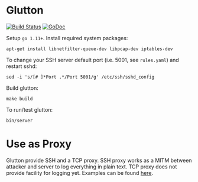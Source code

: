 # Glutton
[![Build Status](https://travis-ci.org/mushorg/glutton.svg?branch=master)](https://travis-ci.org/mushorg/glutton)
[![GoDoc](https://godoc.org/github.com/mushorg/glutton?status.svg)](https://godoc.org/github.com/mushorg/glutton)

Setup `go 1.11+`. Install required system packages:
```
apt-get install libnetfilter-queue-dev libpcap-dev iptables-dev
```

To change your SSH server default port (i.e. 5001, see `rules.yaml`) and restart sshd:
```
sed -i 's/[# ]*Port .*/Port 5001/g' /etc/ssh/sshd_config
```

Build glutton:
```
make build
```

To run/test glutton:
```
bin/server
```

# Use as Proxy

Glutton provide SSH and a TCP proxy. SSH proxy works as a MITM between attacker and server to log everything in plain text. TCP proxy does not provide facility for logging yet. Examples can be found [here](https://github.com/mushorg/glutton/tree/master/examples).
